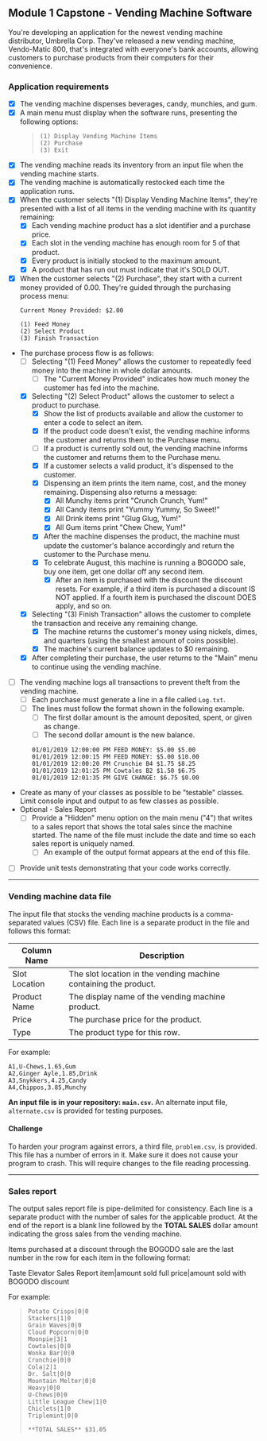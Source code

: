 ## Module 1 Capstone - Vending Machine Software

You're developing an application for the newest vending machine distributor,
Umbrella Corp. They've released a new vending machine, Vendo-Matic 800, that's integrated
with everyone's bank accounts, allowing customers to purchase products from their computers for their convenience.

### Application requirements

- [X] The vending machine dispenses beverages, candy, munchies, and gum.
- [X] A main menu must display when the software runs, presenting the following options:
    > ```
    > (1) Display Vending Machine Items
    > (2) Purchase
    > (3) Exit
    > ```
- [X] The vending machine reads its inventory from an input file when the vending machine
starts. 
- [X] The vending machine is automatically restocked each time the application runs.
- [X] When the customer selects "(1) Display Vending Machine Items", they're presented
with a list of all items in the vending machine with its quantity remaining:
    - [X] Each vending machine product has a slot identifier and a purchase price.
    - [X] Each slot in the vending machine has enough room for 5 of that product.
    - [X] Every product is initially stocked to the maximum amount.
    - [X] A product that has run out must indicate that it's SOLD OUT.
- [X] When the customer selects "(2) Purchase", they start with a current money provided of 0.00.
They're guided through the purchasing process menu:
    ```
    Current Money Provided: $2.00
    
    (1) Feed Money
    (2) Select Product
    (3) Finish Transaction
    
    ```
- The purchase process flow is as follows:
    - [ ] Selecting "(1) Feed Money" allows the customer to repeatedly feed money into the
    machine in whole dollar amounts.
        - [ ] The "Current Money Provided" indicates how much money the customer
        has fed into the machine.
    - [X] Selecting "(2) Select Product" allows the customer to select a product to
    purchase.
        - [X] Show the list of products available and allow the customer to enter
        a code to select an item.
        - [X] If the product code doesn't exist, the vending machine informs the customer and returns them
        to the Purchase menu.
        - [ ] If a product is currently sold out, the vending machine informs the customer and returns them to the
        Purchase menu.
        - [X] If a customer selects a valid product, it's dispensed to the customer.
        - [X] Dispensing an item prints the item name, cost, and the money
        remaining. Dispensing also returns a message:
          - [X] All Munchy items print "Crunch Crunch, Yum!"
          - [X] All Candy items print "Yummy Yummy, So Sweet!"
          - [X] All Drink items print "Glug Glug, Yum!"
          - [X] All Gum items print "Chew Chew, Yum!"
        - [X] After the machine dispenses the product, the machine must update the customer's balance
        accordingly and return the customer to the Purchase menu.
        - [X] To celebrate August, this machine is running a BOGODO sale, buy one
        item, get one dollar off any second item.
            - [X] After an item is purchased with the discount the discount resets. For example, if a third item is purchased a discount IS NOT applied. If a fourth item is purchased the discount DOES apply, and so on.
    - [X] Selecting "(3) Finish Transaction" allows the customer to complete the
    transaction and receive any remaining change.
        - [X] The machine returns the customer's money using nickels, dimes, and quarters
        (using the smallest amount of coins possible).
        - [X] The machine's current balance updates to $0 remaining.
    - [X] After completing their purchase, the user returns to the "Main" menu to
    continue using the vending machine.
- [ ] The vending machine logs all transactions to prevent theft from the vending machine.
   - [ ] Each purchase must generate a line in a file called `Log.txt`.
   - [ ] The lines must follow the format shown in the following example.
       - [ ] The first dollar amount is the amount deposited, spent, or given as change.
       - [ ] The second dollar amount is the new balance.
        ```
        01/01/2019 12:00:00 PM FEED MONEY: $5.00 $5.00 
        01/01/2019 12:00:15 PM FEED MONEY: $5.00 $10.00 
        01/01/2019 12:00:20 PM Crunchie B4 $1.75 $8.25 
        01/01/2019 12:01:25 PM Cowtales B2 $1.50 $6.75 
        01/01/2019 12:01:35 PM GIVE CHANGE: $6.75 $0.00
        ```
- Create as many of your classes as possible to be "testable" classes. Limit console
input and output to as few classes as possible.
- Optional - Sales Report 
  - [ ] Provide a "Hidden" menu option on the main menu ("4") that writes to a sales
      report that shows the total sales since the machine started. The name of the
      file must include the date and time so each sales report is uniquely named.
      - [ ] An example of the output format appears at the end of this file.
- [ ] Provide unit tests demonstrating that your code works correctly.
___
### Vending machine data file
The input file that stocks the vending machine products is a comma-separated values (CSV) file. Each line is a separate product in the file and follows this format:

| Column Name   | Description |
----------------|-------------|
| Slot Location | The slot location in the vending machine containing the product.   |
| Product Name  | The display name of the vending machine product.                   |
| Price         | The purchase price for the product.                                |
| Type          | The product type for this row.                                     |

For example:
```
A1,U-Chews,1.65,Gum
A2,Ginger Ayle,1.85,Drink
A3,Snykkers,4.25,Candy
A4,Chippos,3.85,Munchy
```

**An input file is in your repository: `main.csv`.**
An alternate input file, `alternate.csv` is provided for testing purposes.
#### Challenge
To harden your program against errors, a third file, `problem.csv`, is provided. This file has a number of errors in it. Make sure it does not cause your program to crash. This will require changes to the file reading processing. 

 ---
### Sales report
The output sales report file is pipe-delimited for consistency. Each line is a separate product with the number of sales for the applicable product. At the end of the report is a blank line followed by the **TOTAL SALES** dollar amount indicating the gross sales from the vending machine.

Items purchased at a discount through the BOGODO sale are the last number in the row for each item in the following format:

Taste Elevator Sales Report
item|amount sold full price|amount sold with BOGODO discount

For example:
>```
>Potato Crisps|0|0
>Stackers|1|0
>Grain Waves|0|0
>Cloud Popcorn|0|0
>Moonpie|3|1
>Cowtales|0|0
>Wonka Bar|0|0
>Crunchie|0|0
>Cola|2|1
>Dr. Salt|0|0
>Mountain Melter|0|0
>Heavy|0|0
>U-Chews|0|0
>Little League Chew|1|0
>Chiclets|1|0
>Triplemint|0|0
>
>**TOTAL SALES** $31.05
>```
